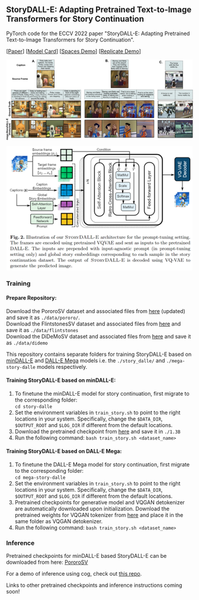 ## StoryDALL-E: Adapting Pretrained Text-to-Image Transformers for Story Continuation

PyTorch code for the ECCV 2022 paper "StoryDALL-E: Adapting Pretrained Text-to-Image Transformers for Story Continuation".

\[[Paper](https://arxiv.org/abs/2209.06192)\] \[[Model Card](https://github.com/adymaharana/storydalle/blob/main/MODEL_CARD.MD)\] \[[Spaces Demo](https://huggingface.co/spaces/ECCV2022/storydalle)\] \[[Replicate Demo](https://replicate.com/adymaharana/story-dalle)\]

![image](./assets/story_dalle_predictions.png)

![image](./assets/story_dalle.png)

### Training

#### Prepare Repository:
Download the PororoSV dataset and associated files from [here](https://drive.google.com/file/d/11Io1_BufAayJ1BpdxxV2uJUvCcirbrNc/view?usp=sharing) (updated) and save it as ```./data/pororo/```.<br>
Download the FlintstonesSV dataset and associated files from [here](https://drive.google.com/file/d/1kG4esNwabJQPWqadSDaugrlF4dRaV33_/view?usp=sharing) and save it as ```./data/flintstones```<br>
Download the DiDeMoSV dataset and associated files from [here](https://drive.google.com/file/d/1zgj_bpE6Woyi-G76axF0nO-yzQaLBayc/view?usp=sharing) and save it as ```./data/didemo```<br>

This repository contains separate folders for training StoryDALL-E based on [minDALL-E](https://github.com/kakaobrain/minDALL-E) and [DALL-E Mega](https://github.com/kuprel/min-dalle) models i.e. the ```./story_dalle/``` and ```./mega-story-dalle``` models respectively.

#### Training StoryDALL-E based on minDALL-E:

1. To finetune the minDALL-E model for story continuation, first migrate to the corresponding folder:\
```cd story-dalle```<br>
2. Set the environment variables in ```train_story.sh``` to point to the right locations in your system. Specifically, change the ```$DATA_DIR```, ```$OUTPUT_ROOT``` and ```$LOG_DIR``` if different from the default locations.
3. Download the pretrained checkpoint from [here](https://github.com/kakaobrain/minDALL-E) and save it in ```./1.3B```
4. Run the following command:
```bash train_story.sh <dataset_name>```

   
#### Training StoryDALL-E based on DALL-E Mega:

1. To finetune the DALL-E Mega model for story continuation, first migrate to the corresponding folder:\
```cd mega-story-dalle```<br>
2. Set the environment variables in ```train_story.sh``` to point to the right locations in your system. Specifically, change the ```$DATA_DIR```, ```$OUTPUT_ROOT``` and ```$LOG_DIR``` if different from the default locations.
3. Pretrained checkpoints for generative model and VQGAN detokenizer are automatically downloaded upon initialization. Download the pretrained weights for VQGAN tokenizer from [here](https://heibox.uni-heidelberg.de/d/a7530b09fed84f80a887/) and place it in the same folder as VQGAN detokenizer.
4. Run the following command:
```bash train_story.sh <dataset_name>```

### Inference
Pretrained checkpoints for minDALL-E based StoryDALL-E can be downloaded from here: [PororoSV](https://drive.google.com/file/d/1lJ6zMZ6qTvFu6H35-VEdFlN13MMslivJ/view?usp=sharing)<br>

For a demo of inference using cog, check out [this repo](https://github.com/daanelson/story-dalle-cog). 

Links to other pretrained checkpoints and inference instructions coming soon!

